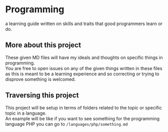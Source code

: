 # Programming
a learning guide written on skills and traits that good programmers learn or do.

## More about this project
These given MD files will have my ideals and thoughts on specific things in programming. <br>
You are free to open issues on any of the given things written in these files as this is meant to be a learning experience and so correcting or trying to disprove something is welcomed.

## Traversing this project

This project will be setup in terms of folders related to the topic or specific topic in a language. <br>
An example will be like if you want to see something for the programming language PHP you can go to `/languages/php/something.md`


